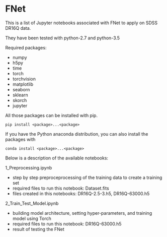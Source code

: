 # FNet
This is a list of Jupyter notebooks associated with FNet to apply on SDSS DR16Q data.
 
They have been tested with python-2.7 and python-3.5

Required packages:
- numpy
- h5py
- time
- torch
- torchvision
- matplotlib
- seaborn
- sklearn
- skorch
- jupyter

All those packages can be installed with pip.

```
pip install <package>...<package>
```
If you have the Python anaconda distribution, you can also install the packages with
```
conda install <package>...<package>
```

Below is a description of the available notebooks:


1_Preprocessing.ipynb
- step by step preproceprocessing of the training data to create a training set
- required files to run this notebook: Dataset.fits
- files created in this notebooks: DR16Q-2.5-3.h5, DR16Q-63000.h5

2_Train_Test_Model.ipynb
- building model architecture, setting hyper-parameters, and training model using Torch
- required files to run this notebook:  DR16Q-63000.h5
- result of testing the FNet


